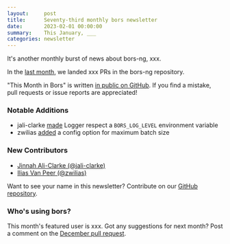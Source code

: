 ```yaml
---
layout:     post
title:      Seventy-third monthly bors newsletter
date:       2023-02-01 00:00:00
summary:    This January, ___
categories: newsletter
---
```


It's another monthly burst of news about bors-ng, xxx.

In the [last month](https://github.com/bors-ng/bors-ng/pulls?q=is%3Apr+is%3Amerged+closed%3A2023-01-01..2023-01-31),
we landed xxx PRs in the bors-ng repository.

"This Month in Bors" is written [in public on GitHub][GitHub for TMiB].
If you find a mistake, pull requests or issue reports are appreciated!

[GitHub for TMiB]: https://github.com/bors-ng/bors-ng.github.io


### Notable Additions

* jali-clarke [made](https://github.com/bors-ng/bors-ng/pull/1602) Logger respect a `BORS_LOG_LEVEL` environment variable
* zwilias [added](https://github.com/bors-ng/bors-ng/pull/1600) a config option for maximum batch size

### New Contributors

* [Jinnah Ali-Clarke (@jali-clarke)](https://github.com/jali-clarke)
* [Ilias Van Peer (@zwilias)](https://github.com/zwilias)

Want to see your name in this newsletter? Contribute on our [GitHub repository](https://github.com/bors-ng/bors-ng).


### Who's using bors?

This month's featured user is xxx.
Got any suggestions for next month?
Post a comment on the [December pull request](https://github.com/bors-ng/bors-ng.github.io/pull/___).
